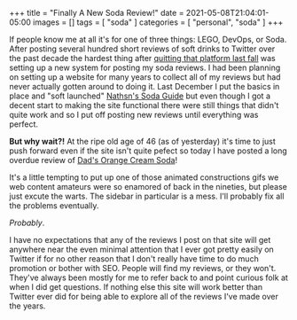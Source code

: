 +++
title = "Finally A New Soda Review!"
date = 2021-05-08T21:04:01-05:00
images = []
tags = [ "soda" ]
categories = [ "personal", "soda" ]
+++

If people know me at all it's for one of three things: LEGO, DevOps, or Soda. After posting several hundred short reviews of soft drinks to Twitter over the past decade the hardest thing after [quitting that platform last fall](posts/2020-11-16-i-quit-twitter-today/) was setting up a new system for posting my soda reviews. I had been planning on setting up a website for many years to collect all of my reviews but had never actually gotten around to doing it. Last December I put the basics in place and "soft launched" [Nathsn's Soda Guide](https://www.soda.guide) but even though I got a decent start to making the site functional there were still things that didn't quite work and so I put off posting new reviews until everything was perfect.

**But why wait?!** At the ripe old age of 46 (as of yesterday) it's time to just push forward even if the site isn't quite pefect so today I have posted a long overdue review of [Dad's Orange Cream Soda](https://https://www.soda.guide/review/dads-orange-cream/)!

It's a little tempting to put up one of those animated constructions gifs we web content amateurs were so enamored of back in the nineties, but please just excute the warts. The sidebar in particular is a mess. I'll probably fix all the problems eventually.

_Probably_.

I have no expectations that any of the reviews I post on that site will get anywhere near the even minimal attention that I ever got pretty easily on Twitter if for no other reason that I don't really have time to do much promotion or bother with SEO. People will find my reviews, or they won't. They've always been mostly for me to refer back to and point curious folk at when I did get questions. If nothing else this site will work better than Twitter ever did for being able to explore all of the reviews I've made over the years.